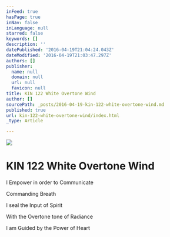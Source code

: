 ```yaml
---
inFeed: true
hasPage: true
inNav: false
inLanguage: null
starred: false
keywords: []
description: ''
datePublished: '2016-04-19T21:04:24.043Z'
dateModified: '2016-04-19T21:03:47.297Z'
authors: []
publisher:
  name: null
  domain: null
  url: null
  favicon: null
title: KIN 122 White Overtone Wind
author: []
sourcePath: _posts/2016-04-19-kin-122-white-overtone-wind.md
published: true
url: kin-122-white-overtone-wind/index.html
_type: Article

---
```

![](https://the-grid-user-content.s3-us-west-2.amazonaws.com/dc74e325-3a3e-42d6-a69e-eb075ffe85bd.png)

# KIN 122 White Overtone Wind

I Empower in order to Communicate

Commanding Breath

I seal the Input of Spirit

With the Overtone tone of Radiance

I am Guided by the Power of Heart